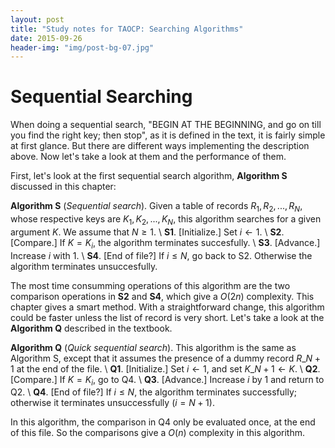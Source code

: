 ```yaml
---
layout: post
title: "Study notes for TAOCP: Searching Algorithms"
date: 2015-09-26
header-img: "img/post-bg-07.jpg"
---
```


# Sequential Searching
When doing a sequential search, "BEGIN AT THE BEGINNING, and go on till you find the right key; then stop", as it is defined in the text, it is fairly simple at first glance. But there are different ways implementing the description above. Now let's take a look at them and the performance of them.

First, let's look at the first sequential search algorithm, **Algorithm S** discussed in this chapter:

**Algorithm S** (*Sequential search*). Given a table of records $R_1, R_2, ..., R_N,$ whose respective keys are $K_1,K_2,...,K_N$, this algorithm searches for a given argument $K$. We assume that $N\geq1$. \\
**S1**. \[Initialize.\] Set $i\leftarrow1$. \\
**S2**. \[Compare.\] If $K=K_i$, the algorithm terminates succesfully. \\
**S3**. \[Advance.\] Increase $i$ with $1$. \\
**S4**. \[End of file?\] If $i\leq N$, go back to S2. Otherwise the algorithm terminates unsuccesfully.

The most time consumming operations of this algorithm are the two comparison operations in **S2** and **S4**, which give a $O(2n)$ complexity. This chapter gives a smart method. With a straightforward change, this algorithm could be faster unless the list of record is very short. Let's take a look at the **Algorithm Q** described in the textbook.

**Algorithm Q** (*Quick sequential search*). This algorithm is the same as Algorithm S, except that it assumes the presence of a dummy record $R\_{N+1}$ at the end of the file. \\
**Q1**. \[Initialize.\] Set $i\leftarrow1$, and set $K\_{N+1}\leftarrow K$. \\
**Q2**. \[Compare.\] If $K=K_i$, go to Q4. \\
**Q3**. \[Advance.\] Increase $i$ by $1$ and return to Q2. \\
**Q4**. \[End of file?\] If $i\leq N$, the algorithm terminates successfully; otherwise it terminates unsuccessfully ($i=N+1$).

In this algorithm, the comparison in Q4 only be evaluated once, at the end of this file. So the comparisons give a $O(n)$ complexity in this algorithm.
